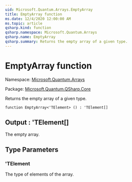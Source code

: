 ```yaml
---
uid: Microsoft.Quantum.Arrays.EmptyArray
title: EmptyArray function
ms.date: 12/4/2020 12:00:00 AM
ms.topic: article
qsharp.kind: function
qsharp.namespace: Microsoft.Quantum.Arrays
qsharp.name: EmptyArray
qsharp.summary: Returns the empty array of a given type.
---
```


# EmptyArray function

Namespace: [Microsoft.Quantum.Arrays](xref:Microsoft.Quantum.Arrays)

Package: [Microsoft.Quantum.QSharp.Core](https://nuget.org/packages/Microsoft.Quantum.QSharp.Core)


Returns the empty array of a given type.

```qsharp
function EmptyArray<'TElement> () : 'TElement[]
```


## Output : 'TElement[]

The empty array.

## Type Parameters

### 'TElement

The type of elements of the array.